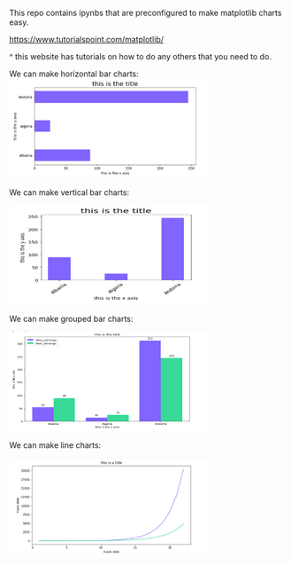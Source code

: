 This repo contains ipynbs that are preconfigured to make matplotlib charts easy.

https://www.tutorialspoint.com/matplotlib/

^ this website has tutorials on how to do any others that you need to do.






We can make horizontal bar charts:
<img src="https://raw.githubusercontent.com/jamiesonpa/chart_wizards/main/horizontal.png" style=" width:360px ; height:180px ">
  
We can make vertical bar charts:

<img src="https://raw.githubusercontent.com/jamiesonpa/chart_wizards/main/vertical.png" style=" width:360px ; height:180px ">

We can make grouped bar charts:

<img src="https://raw.githubusercontent.com/jamiesonpa/chart_wizards/main/grouped.png" style=" width:360px ; height:180px ">

We can make line charts:

<img src="https://raw.githubusercontent.com/jamiesonpa/chart_wizards/main/line.png" style=" width:360px ; height:180px ">
